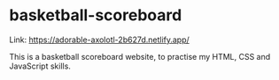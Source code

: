 # basketball-scoreboard 
Link: https://adorable-axolotl-2b627d.netlify.app/

This is a basketball scoreboard website, to practise my HTML, CSS and JavaScript skills.
